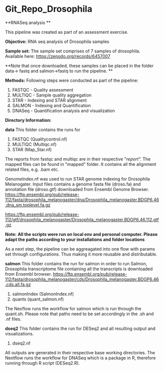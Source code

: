 # Git_Repo_Drosophila
 **RNASeq analysis **

This pipeline was created as part of an assessment exercise. 

**Objective:**
RNA seq analysis of Drosophila samples

**Sample set:**
The sample set comprises of 7 samples of drosophila. 
Available here: 
https://zenodo.org/records/6457007

**Note that once downloaded, these samples can be placed in the folder data-> fastq and salmon->fastq to run the pipeline. **

**Methods:**
Following steps were conducted as part of the pipeline:

1. FASTQC - Quality assessment
2. MULTIQC - Sample quality aggregation
3. STAR - Indexing and STAR alignment 
4. SALMON - Indexing and Quantification
5. DNASeq - Quantification analysis and visualization 


**Directory Information:**

**data**
This folder contains the runs for 
1. FASTQC (Qualitycontrol.nf)
2. MULTIQC (Multiqc.nf)
3. STAR (Map_Star.nf)

The reports from fastqc and multiqc are in their respective "_report"._
The mapped files can be found in "mapped" folder. It contains all the alignment related files, e.g. .bam etc. 


GenomeIndex.nf was used to run STAR genome indexing for Drosophila Melanogater. Input files contains a genome fasta file (droso.fa) and annotation file (droso.gtf) downloaded from Ensembl Genome Browser.
https://ftp.ensembl.org/pub/release-112/fasta/drosophila_melanogaster/dna/Drosophila_melanogaster.BDGP6.46.dna_sm.toplevel.fa.gz

https://ftp.ensembl.org/pub/release-112/gtf/drosophila_melanogaster/Drosophila_melanogaster.BDGP6.46.112.gtf.gz


**Note:**
**All the scripts were run on local env and personal computer. Please adapt the paths according to your installations and folder locations**

As a next step, the pipeline can be aggreagated into one flow with params set through configurations. Thus making it more reusable and distributable. 

**salmon**
This folder contains the run for salmon 
in order to run Salmon,  Drosophila transcriptome file containing all the transcripts is downloaded from Ensembl browser. 
https://ftp.ensembl.org/pub/release-112/fasta/drosophila_melanogaster/cds/Drosophila_melanogaster.BDGP6.46.cds.all.fa.gz

1. salmonIndex (SalmonIndex.nf)
2. quants (quant_salmon.nf)

The Nexflow runs the workflow for salmon which is run through the quant.sh. Please note that paths need to be set accordingly in the .sh and .nf files. 

**dseq2**
This folder contains the run for DESeq2 and all resulting output and visualizations. 

1. dseq2.nf

All outputs are generated in their respective base working directories. 
The Nextflow runs the workflow for DNASeq which is a package in R, therefore running through R script (DESeq2.R).


